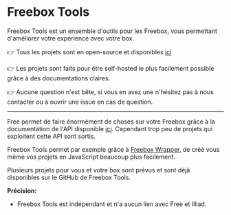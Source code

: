 # Freebox Tools

Freebox Tools est un ensemble d'outils pour les Freebox, vous permettant d'améliorer votre expérience avec votre box.

👉  Tous les projets sont en open-source et disponibles [ici](https://github.com/orgs/Freebox-Tools/repositories)

👉  Les projets sont faits pour être self-hosted le plus facilement possible grâce à des documentations claires.

👉  Aucune question n'est bête, si vous en avez une n'hésitez pas à nous contacter ou à ouvrir une issue en cas de question.
___
Free permet de faire énormèment de choses sur votre Freebox grâce à la documentation de l'API disponible [ici](https://dev.freebox.fr/sdk/os/). Cependant trop peu de projets qui exploitent cette API sont sortis. 

Freebox Tools permet par exemple grâce à [Freebox Wrapper](https://github.com/Freebox-Tools/freebox-wrapper), de créé vous même vos projets en JavaScript beaucoup plus facilement.

Plusieurs projets pour vous et votre box sont prévus et sont déjà disponibles sur le GitHub de Freebox Tools. 

**Précision:**

- Freebox Tools est indépendant et n'a aucun lien avec Free et Illiad.
